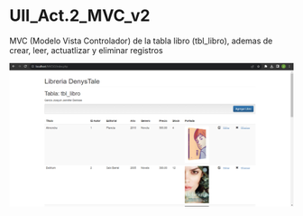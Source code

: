 # UII_Act.2_MVC_v2
MVC (Modelo Vista Controlador) de la tabla libro (tbl_libro), ademas de crear, leer, actuatlizar y eliminar registros

![](https://github.com/GarciaJ128/UII_Act.2_MVC_v2/blob/main/cap1.png)
